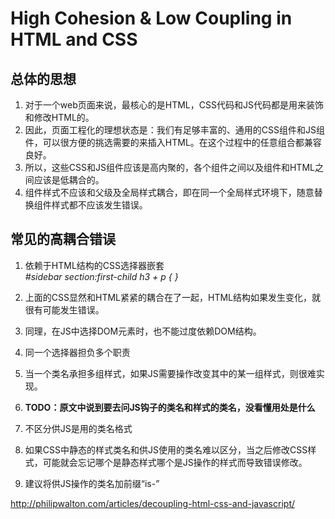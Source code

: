 # High Cohesion & Low Coupling in HTML and CSS

## 总体的思想
1. 对于一个web页面来说，最核心的是HTML，CSS代码和JS代码都是用来装饰和修改HTML的。
2. 因此，页面工程化的理想状态是：我们有足够丰富的、通用的CSS组件和JS组件，可以很方便的挑选需要的来插入HTML。在这个过程中的任意组合都兼容良好。
3. 所以，这些CSS和JS组件应该是高内聚的，各个组件之间以及组件和HTML之间应该是低耦合的。
4. 组件样式不应该和父级及全局样式耦合，即在同一个全局样式环境下，随意替换组件样式都不应该发生错误。


## 常见的高耦合错误
1. 依赖于HTML结构的CSS选择器嵌套
   <br />*#sidebar section:first-child h3 + p { }* 
  1. 上面的CSS显然和HTML紧紧的耦合在了一起，HTML结构如果发生变化，就很有可能发生错误。
  2. 同理，在JS中选择DOM元素时，也不能过度依赖DOM结构。

2. 同一个选择器担负多个职责
  1. 当一个类名承担多组样式，如果JS需要操作改变其中的某一组样式，则很难实现。
  2. **TODO：原文中说到要去问JS钩子的类名和样式的类名，没看懂用处是什么**
  
3. 不区分供JS是用的类名格式
  1. 如果CSS中静态的样式类名和供JS使用的类名难以区分，当之后修改CSS样式，可能就会忘记哪个是静态样式哪个是JS操作的样式而导致错误修改。
  2. 建议将供JS操作的类名加前缀“is-”









http://philipwalton.com/articles/decoupling-html-css-and-javascript/
